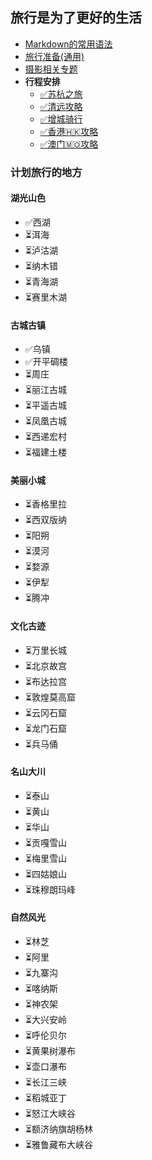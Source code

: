 ## 旅行是为了更好的生活

* [Markdown的常用语法](Markdown的常用语法.md)
* [旅行准备(通用)](旅行准备.md)
* [摄影相关专题](摄影相关专题/专题列表.md)
* **行程安排**
    + [✅苏杭之旅](苏杭之旅.md)
    + [✅清远攻略](清远攻略.md)
    + [✅增城骑行](增城骑行.md)
    + [✅香港🇭🇰攻略](香港攻略.md)
    + [✅澳门🇲🇴攻略](澳门攻略.md)

### 计划旅行的地方
#### 湖光山色
+ ✅西湖
+ ⏳洱海
+ ⏳泸沽湖
+ ⏳纳木错
+ ⏳青海湖
+ ⏳赛里木湖

#### 古城古镇
+ ✅乌镇
+ ✅开平碉楼
+ ⏳周庄
+ ⏳丽江古城
+ ⏳平遥古城
+ ⏳凤凰古城
+ ⏳西递宏村
+ ⏳福建土楼

#### 美丽小城
+ ⏳香格里拉
+ ⏳西双版纳
+ ⏳阳朔
+ ⏳漠河
+ ⏳婺源
+ ⏳伊犁
+ ⏳腾冲

#### 文化古迹
+ ⏳万里长城
+ ⏳北京故宫
+ ⏳布达拉宫
+ ⏳敦煌莫高窟
+ ⏳云冈石窟
+ ⏳龙门石窟
+ ⏳兵马俑

#### 名山大川
+ ⏳泰山
+ ⏳黄山
+ ⏳华山
+ ⏳贡嘎雪山
+ ⏳梅里雪山
+ ⏳四姑娘山
+ ⏳珠穆朗玛峰

#### 自然风光
+ ⏳林芝
+ ⏳阿里
+ ⏳九寨沟
+ ⏳喀纳斯
+ ⏳神农架
+ ⏳大兴安岭
+ ⏳呼伦贝尔
+ ⏳黄果树瀑布
+ ⏳壶口瀑布
+ ⏳长江三峡
+ ⏳稻城亚丁
+ ⏳怒江大峡谷
+ ⏳额济纳旗胡杨林
+ ⏳雅鲁藏布大峡谷
